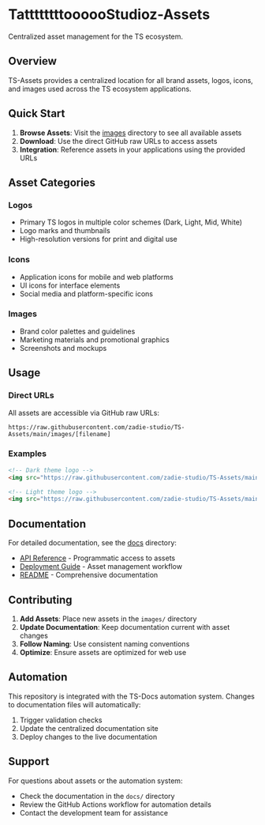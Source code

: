 # TattttttttoooooStudioz-Assets

Centralized asset management for the TS ecosystem.

## Overview

TS-Assets provides a centralized location for all brand assets, logos, icons, and images used across the TS ecosystem applications.

## Quick Start

1. **Browse Assets**: Visit the [images](./images/) directory to see all available assets
2. **Download**: Use the direct GitHub raw URLs to access assets
3. **Integration**: Reference assets in your applications using the provided URLs

## Asset Categories

### Logos

- Primary TS logos in multiple color schemes (Dark, Light, Mid, White)
- Logo marks and thumbnails
- High-resolution versions for print and digital use

### Icons

- Application icons for mobile and web platforms
- UI icons for interface elements
- Social media and platform-specific icons

### Images

- Brand color palettes and guidelines
- Marketing materials and promotional graphics
- Screenshots and mockups

## Usage

### Direct URLs

All assets are accessible via GitHub raw URLs:

```
https://raw.githubusercontent.com/zadie-studio/TS-Assets/main/images/[filename]
```

### Examples

```html
<!-- Dark theme logo -->
<img src="https://raw.githubusercontent.com/zadie-studio/TS-Assets/main/images/TS-logo-Dark.svg" alt="TS Logo">

<!-- Light theme logo -->
<img src="https://raw.githubusercontent.com/zadie-studio/TS-Assets/main/images/TS-logo-Light.svg" alt="TS Logo">
```

## Documentation

For detailed documentation, see the [docs](./docs/) directory:

- [API Reference](./docs/api.md) - Programmatic access to assets
- [Deployment Guide](./docs/deployment.md) - Asset management workflow
- [README](./docs/README.md) - Comprehensive documentation

## Contributing

1. **Add Assets**: Place new assets in the `images/` directory
2. **Update Documentation**: Keep documentation current with asset changes
3. **Follow Naming**: Use consistent naming conventions
4. **Optimize**: Ensure assets are optimized for web use

## Automation

This repository is integrated with the TS-Docs automation system. Changes to documentation files will automatically:

1. Trigger validation checks
2. Update the centralized documentation site
3. Deploy changes to the live documentation

## Support

For questions about assets or the automation system:

- Check the documentation in the `docs/` directory
- Review the GitHub Actions workflow for automation details
- Contact the development team for assistance
